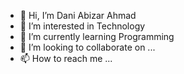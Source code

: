 - 👋 Hi, I’m Dani Abizar Ahmad
- 👀 I’m interested in Technology
- 🌱 I’m currently learning Programming
- 💞️ I’m looking to collaborate on ...
- 📫 How to reach me ...

<!---
daniabizar/daniabizar is a ✨ special ✨ repository because its `README.md` (this file) appears on your GitHub profile.
You can click the Preview link to take a look at your changes.
--->
